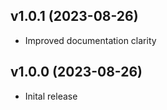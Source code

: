 v1.0.1 (2023-08-26)
------------------------
* Improved documentation clarity

v1.0.0 (2023-08-26)
------------------------
* Inital release
